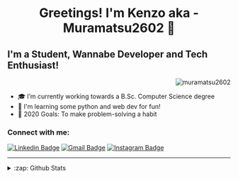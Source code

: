 <h1 align="center"> Greetings! I'm Kenzo aka - Muramatsu2602 👋</h1>
<h2 align="left"> I'm a Student, Wannabe Developer and Tech Enthusiast!</h2>
<div align="right"> <img src="https://komarev.com/ghpvc/?username=muramatsu2602" alt="muramatsu2602" /></div>

- 🎓 I’m currently working towards a B.Sc. Computer Science degree
- 🌱 I'm learning some python and web dev for fun!
- 🥅 2020 Goals: To make problem-solving a habit

### Connect with me:
<!-- 
[<img align="left" alt="Muramatsu2602 | LinkedIn" width="22px" src="https://cdn.jsdelivr.net/npm/simple-icons@v3/icons/linkedin.svg" />][linkedin]
-->
<p align="center">
 
[![Linkedin Badge](https://img.shields.io/badge/-LinkedIn-blue?style=flat-square&logo=Linkedin&logoColor=white&link=https://www.linkedin.com/in/pedro-kenzo-m-5345281a7/)](https://www.linkedin.com/in/pedro-kenzo-m-5345281a7/)
[![Gmail Badge](https://img.shields.io/badge/-Gmail-c14438?style=flat-square&logo=Gmail&logoColor=white&link=mailto:pedromuramatsuc@gmail.com)](mailto:pedromuramatsuc@gmail.com)
[![Instagram Badge](https://img.shields.io/badge/-Instagram-C13584?style=flat-square&labelColor=C13584&logo=instagram&logoColor=white&link=https://www.instagram.com/kenzo_muramatsu/)](https://www.instagram.com/kenzo_muramatsu/)

</p>

 <hr>
<details>
  <summary>:zap: Github Stats</summary>

  <img align="left" alt="Muramatsu2602's Github Stats" src="https://github-readme-stats.vercel.app/api?username=Muramatsu2602&show_icons=true&hide_border=true" />

</details>

[linkedin]: https://www.linkedin.com/in/pedro-kenzo-m-5345281a7
